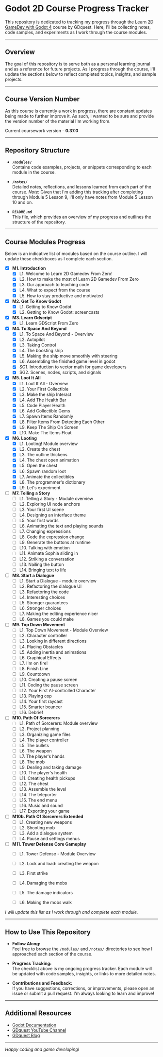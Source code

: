 # Godot 2D Course Progress Tracker

This repository is dedicated to tracking my progress through the [Learn 2D GameDev with Godot 4](https://school.gdquest.com/products/learn_2d_gamedev_godot_4) course by GDquest. Here, I'll be collecting notes, code samples, and experiments as I work through the course modules.

---

## Overview

The goal of this repository is to serve both as a personal learning journal and as a reference for future projects. As I progress through the course, I'll update the sections below to reflect completed topics, insights, and sample projects.

---

## Course Version Number

As this course is currently a work in progress, there are constant updates being made to further improve it. As such, I wanted to be sure and provide the version number of the material I'm working from.

Current coursework version - **0.37.0**

---

## Repository Structure

- **`/modules/`**  
  Contains code examples, projects, or snippets corresponding to each module in the course.

- **`/notes/`**  
  Detailed notes, reflections, and lessons learned from each part of the course. *Note*: Given that I'm adding this tracking after completing through Module 5 Lesson 9, I'll only have notes from Module 5 Lesson 10 and on. 

- **`README.md`**  
  This file, which provides an overview of my progress and outlines the structure of the repository.

---

## Course Modules Progress

Below is an indicative list of modules based on the course outline. I will update these checkboxes as I complete each section. 

- [x] **M1. Introduction**
  - [x] L1. Welcome to Learn 2D Gamedev From Zero!
  - [x] L2. How to make the most of Learn 2D Gamedev From Zero
  - [x] L3. Our approach to teaching code
  - [x] L4. What to expect from the course
  - [x] L5. How to stay productive and motivated

- [x] **M2. Get To Know Godot**
  - [x] L1. Getting to Know Godot
  - [x] L2. Getting to Know Godot: screencasts

- [x] **M3. Learn Gdscript**
  - [x] L1. Learn GDScript From Zero

- [x] **M4. To Space And Beyond**
  - [x] L1. To Space And Beyond - Overview
  - [x] L2. Autopilot
  - [x] L3. Taking Control
  - [x] L4. The boosting ship
  - [x] L5. Making the ship move smoothly with steering
  - [x] L6. Assembling the finished game level in godot
  - [x] SG1. Introduction to vector math for game developers
  - [x] SG2. Scenes, nodes, scripts, and signals

- [x] **M5. Loot It All**
  - [x] L1. Loot It All - Overview
  - [x] L2. Your First Collectible
  - [x] L3. Make the ship Interact
  - [x] L4. Add The Health Bar
  - [x] L5. Code Player Health
  - [x] L6. Add Collectible Gems
  - [x] L7. Spawn Items Randomly
  - [x] L8. Filter Items From Detecting Each Other
  - [x] L9. Keep The Ship On Screen
  - [x] L10. Make The Items Float

- [x] **M6. Looting**
  - [x] L1. Looting! Module overview
  - [x] L2. Create the chest
  - [x] L3. The outline thickens
  - [x] L4. The chest open animation
  - [x] L5. Open the chest
  - [x] L6. Spawn random loot
  - [x] L7. Animate the collectibles
  - [x] L8. The programmer's dictionary
  - [x] L9. Let's experiment

- [ ] **M7. Telling a Story**
  - [ ] L1. Telling a Story - Module overview
  - [ ] L2. Exploring UI node anchors
  - [ ] L3. Your first UI scene
  - [ ] L4. Designing an interface theme
  - [ ] L5. Your first words
  - [ ] L6. Animating the text and playing sounds
  - [ ] L7. Changing expressions
  - [ ] L8. Code the expression change
  - [ ] L9. Generate the buttons at runtime
  - [ ] L10. Talking with emotion
  - [ ] L11. Animate Sophia sliding in
  - [ ] L12. Striking a conversation
  - [ ] L13. Nailing the button
  - [ ] L14. Bringing text to life

- [ ] **M8. Start a Dialogue**
  - [ ] L1. Start a Dialogue - module overview
  - [ ] L2. Refactoring the dialogue UI
  - [ ] L3. Refactoring the code
  - [ ] L4. Interesting choices
  - [ ] L5. Stronger guarantees
  - [ ] L6. Stronger choices
  - [ ] L7. Making the editing experience nicer
  - [ ] L8. Games you could make

- [ ] **M9. Top Down Movement**
  - [ ] L1. Top Down Movement - Module Overview
  - [ ] L2. Character controller
  - [ ] L3. Looking in different directions
  - [ ] L4. Placing Obstacles
  - [ ] L5. Adding inertia and animations
  - [ ] L6. Graphical Effects
  - [ ] L7. I'm on fire!
  - [ ] L8. Finish Line
  - [ ] L9. Countdown
  - [ ] L10. Creating a pause screen
  - [ ] L11. Coding the pause screen
  - [ ] L12. Your First AI-controlled Character
  - [ ] L13. Playing cop
  - [ ] L14. Your first raycast
  - [ ] L15. Smarter bouncer
  - [ ] L16. Debrief

- [ ] **M10. Path Of Sorcerers**
  - [ ] L1. Path of Sorcerers: Module overview
  - [ ] L2. Project planning
  - [ ] L3. Organizing game files
  - [ ] L4. The player controller
  - [ ] L5. The bullets
  - [ ] L6. The weapon
  - [ ] L7. The player's hands
  - [ ] L8. The mob
  - [ ] L9. Dealing and taking damage
  - [ ] L10. The player's health
  - [ ] L11. Creating health pickups
  - [ ] L12. The chest
  - [ ] L13. Assemble the level
  - [ ] L14. The teleporter
  - [ ] L15. The end menu
  - [ ] L16. Music and sound
  - [ ] L17. Exporting your game

- [ ] **M10b. Path Of Sorcerers Extended**
  - [ ] L1. Creating new weapons
  - [ ] L2. Shooting mob
  - [ ] L3. Add a dialogue system
  - [ ] L4. Pause and settings menus

- [ ] **M11. Tower Defense Core Gameplay**
  - [ ] L1. Tower Defense - Module Overview
  - [ ] L2. Lock and load: creating the weapon
  - [ ] L3. First strike
  - [ ] L4. Damaging the mobs
  - [ ] L5. The damage indicators
  - [ ] L6. Making the mobs walk


*I will update this list as I work through and complete each module.*

---

## How to Use This Repository

- **Follow Along:**  
  Feel free to browse the `/modules/` and `/notes/` directories to see how I approached each section of the course.

- **Progress Tracking:**  
  The checklist above is my ongoing progress tracker. Each module will be updated with code samples, insights, or links to more detailed notes.

- **Contributions and Feedback:**  
  If you have suggestions, corrections, or improvements, please open an issue or submit a pull request. I'm always looking to learn and improve!

---

## Additional Resources

- [Godot Documentation](https://docs.godotengine.org/en/stable/)
- [GDquest YouTube Channel](https://www.youtube.com/c/Gdquest)
- [GDquest Blog](https://www.gdquest.com/)

---

*Happy coding and game developing!*
